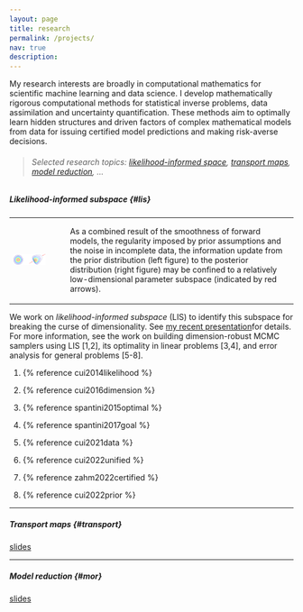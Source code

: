 ```yaml
---
layout: page
title: research
permalink: /projects/
nav: true
description: 
---
```


My research interests are broadly in computational mathematics for scientific machine learning and data science. I develop mathematically rigorous computational methods for statistical inverse problems, data assimilation and uncertainty quantification. These methods aim to optimally learn hidden structures and driven factors of complex mathematical models from data for issuing certified model predictions and making risk-averse decisions.
 
> ###### Selected research topics: [likelihood-informed space](#lis), [transport maps](#transport), [model reduction](#mor), ...

##### **Likelihood-informed subspace** {#lis}


<table>
    <tr>
        <td><img src="/assets/img/changeFromThePrior_x.png"  width="400" height="auto"></td>
        <td> &nbsp;&nbsp;&nbsp;&nbsp; </td>
        <td> <p>As a combined result of the smoothness of forward models, the regularity imposed by prior assumptions and the noise in incomplete data, the information update from the prior distribution (left figure) to the posterior distribution (right figure) may be confined to a relatively low-dimensional parameter subspace (indicated by red arrows). </p>
        </td>
    </tr>
</table>

We work on *likelihood-informed subspace* (LIS) to identify this subspace for breaking the curse of dimensionality. See [my recent presentation](/assets/pdf/lis-dtu.pdf)for details. For more information, see the work on building dimension-robust MCMC samplers using LIS [1,2], its optimality in linear problems [3,4], and error analysis for general problems [5-8].


1. {% reference cui2014likelihood %}

2. {% reference cui2016dimension %}

3. {% reference spantini2015optimal %}

4. {% reference spantini2017goal %}

5. {% reference cui2021data %}

6. {% reference cui2022unified %}

7. {% reference zahm2022certified %}

8. {% reference cui2022prior %}


---

##### **Transport maps** {#transport}

[slides](/assets/pdf/dirt-hda.pdf)

---

##### **Model reduction** {#mor}

[slides](/assets/pdf/adaptive_rom.pdf)
